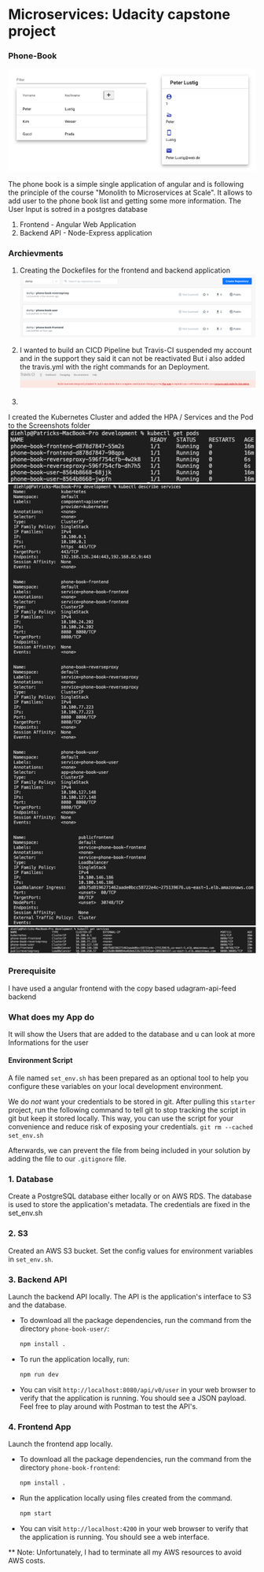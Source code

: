 # Microservices: Udacity capstone project

### Phone-Book

![ScreenShot](/screenshots/Frontend_Website.png)

The phone book is a simple single application of angular and is following the principle of the course "Monolith to Microservices at Scale". It allows to add user to the phone book list and getting some more information. The User Input is sotred in a postgres database
1. Frontend - Angular Web Application
2. Backend API - Node-Express application

### Archievments

1. Creating the Dockefiles for the frontend and backend application
![ScreenShot](/screenshots/DockerHub_Repos.png)

2. I wanted to build an CICD Pipeline but Travis-CI suspended my account and in the support they said it can not be reactivated
But i also added the travis.yml with the right commands for an Deployment.
![ScreenShot](/screenshots/Cannot_Use_Travis_Ci.png)

3. 
I created the Kubernetes Cluster and added the HPA / Services and the Pod to the Screenshots folder
![ScreenShot](/screenshots/get_pods.png)
![ScreenShot](/screenshots/kubectl_describe_services.png)
![ScreenShot](/screenshots/kubectl_get_services.png)


### Prerequisite
I have used a angular frontend with the copy based udagram-api-feed backend

### What does my App do
It will show the Users that are added to the database and u can look at more Informations for the user

#### Environment Script
A file named `set_env.sh` has been prepared as an optional tool to help you configure these variables on your local development environment.
 
We do _not_ want your credentials to be stored in git. After pulling this `starter` project, run the following command to tell git to stop tracking the script in git but keep it stored locally. This way, you can use the script for your convenience and reduce risk of exposing your credentials.
`git rm --cached set_env.sh`

Afterwards, we can prevent the file from being included in your solution by adding the file to our `.gitignore` file.

### 1. Database
Create a PostgreSQL database either locally or on AWS RDS. The database is used to store the application's metadata.
The credentials are fixed in the set_env.sh


### 2. S3
Created an AWS S3 bucket. Set the config values for environment variables in `set_env.sh`.

### 3. Backend API
Launch the backend API locally. The API is the application's interface to S3 and the database.

* To download all the package dependencies, run the command from the directory `phone-book-user/`:
    ```bash
    npm install .
    ```
* To run the application locally, run:
    ```bash
    npm run dev
    ```
* You can visit `http://localhost:8080/api/v0/user` in your web browser to verify that the application is running. You should see a JSON payload. Feel free to play around with Postman to test the API's.

### 4. Frontend App
Launch the frontend app locally.

* To download all the package dependencies, run the command from the directory `phone-book-frontend`:
    ```bash
    npm install .
    ```
* Run the application locally using files created from the command.
    ```bash
    npm start
    ```
* You can visit `http://localhost:4200` in your web browser to verify that the application is running. You should see a web interface.

** Note: Unfortunately, I had to terminate all my AWS resources to avoid AWS costs.